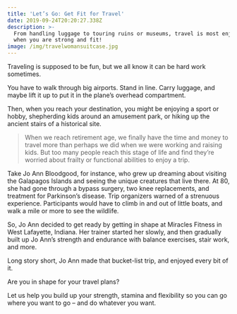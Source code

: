 ```yaml
---
title: 'Let’s Go: Get Fit for Travel'
date: 2019-09-24T20:20:27.338Z
description: >-
  From handling luggage to touring ruins or museums, travel is most enjoyable
  when you are strong and fit!
image: /img/travelwomansuitcase.jpg
---
```

Traveling is supposed to be fun, but we all know it can be hard work sometimes.

You have to walk through big airports. Stand in line. Carry luggage, and maybe lift it up to put it in the plane’s overhead compartment.

Then, when you reach your destination, you might be enjoying a sport or hobby, shepherding kids around an amusement park, or hiking up the ancient stairs of a historical site.

> When we reach retirement age, we finally have the time and money to travel more than perhaps we did when we were working and raising kids. But too many people reach this stage of life and find they’re worried about frailty or functional abilities to enjoy a trip.

Take Jo Ann Bloodgood, for instance, who grew up dreaming about visiting the Galapagos Islands and seeing the unique creatures that live there. At 80, she had gone through a bypass surgery, two knee replacements, and treatment for Parkinson’s disease. Trip organizers warned of a strenuous experience. Participants would have to climb in and out of little boats, and walk a mile or more to see the wildlife.

So, Jo Ann decided to get ready by getting in shape at Miracles Fitness in West Lafayette, Indiana. Her trainer started her slowly, and then gradually built up Jo Ann’s strength and endurance with balance exercises, stair work, and more.

Long story short, Jo Ann made that bucket-list trip, and enjoyed every bit of it.

Are you in shape for your travel plans?

Let us help you build up your strength, stamina and flexibility so you can go where you want to go – and do whatever you want.
